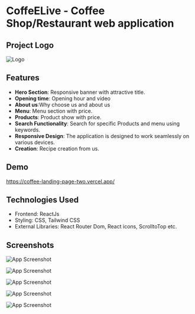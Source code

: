 
# CoffeELive - Coffee Shop/Restaurant web application


## Project Logo
![Logo]([https://i.ibb.co/h8n6kK5/Screenshot-from-2024-02-05-13-22-11.png](https://i.ibb.co.com/kGpPj8Q/download.png))


## Features

- **Hero Section**: Responsive banner with attractive title.
- **Opening time**: Opening hour and video
- **About us**:Why choose us and about us
- **Menu**: Menu section with price.
- **Products**: Product show with price.
- **Search Functionality**: Search for specific Products and menu using keywords.
- **Responsive Design**: The application is designed to work seamlessly on various devices.
- **Creation**: Recipe creation from us.

## Demo

https://coffee-landing-page-two.vercel.app/


## Technologies Used

- Frontend: ReactJs
- Styling: CSS, Tailwind CSS
- External Libraries: React Router Dom, React icons, ScrolltoTop etc.



## Screenshots


![App Screenshot](https://i.ibb.co.com/z89Sw1H/Screenshot-from-2025-01-12-15-07-29.png)

![App Screenshot](https://i.ibb.co.com/gFDQ0Zq/Screenshot-from-2025-01-12-15-07-43.png)

![App Screenshot](https://i.ibb.co.com/crW2rzK/Screenshot-from-2025-01-12-15-08-14.png)

![App Screenshot](https://i.ibb.co.com/r3sj5yw/Screenshot-from-2025-01-12-15-08-32.png)

![App Screenshot](https://i.ibb.co.com/RhyjPkd/Screenshot-from-2025-01-12-15-16-14.png)

